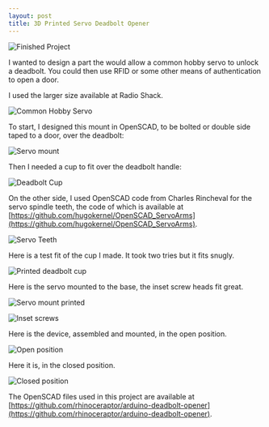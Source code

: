 ```yaml
---
layout: post
title: 3D Printed Servo Deadbolt Opener
---
```


![Finished Project](https://farm8.staticflickr.com/7419/16220687689_758c59722b_z_d.jpg)


I wanted to design a part the would allow a common hobby servo to unlock a deadbolt. You could then use RFID or some other means of authentication to open a door.


I used the larger size available at Radio Shack.


![Common Hobby Servo](https://farm9.staticflickr.com/8593/15784047683_03cc051e13_z_d.jpg)


To start, I designed this mount in OpenSCAD, to be bolted or double side taped to a door, over the deadbolt:


![Servo mount](https://farm8.staticflickr.com/7334/16221026167_8ef630b0b6_z_d.jpg)


Then I needed a cup to fit over the deadbolt handle:


![Deadbolt Cup](https://farm9.staticflickr.com/8663/16380957196_cdd2093e7d_z_d.jpg)


On the other side, I used OpenSCAD code from Charles Rincheval for the servo spindle teeth, the code of which is available at [https://github.com/hugokernel/OpenSCAD_ServoArms](https://github.com/hugokernel/OpenSCAD_ServoArms).


![Servo Teeth](https://farm8.staticflickr.com/7284/16406012172_bdbc72a7a8_z_d.jpg)


Here is a test fit of the cup I made. It took two tries but it fits snugly.


![Printed deadbolt cup](https://farm8.staticflickr.com/7297/16219276838_5d179f1b31_z_d.jpg)


Here is the servo mounted to the base, the inset screw heads fit great. 


![Servo mount printed](https://farm8.staticflickr.com/7300/16220689909_16ea6b4149_z_d.jpg)


![Inset screws](https://farm8.staticflickr.com/7420/15784047953_9af0521620_z_d.jpg)


Here is the device, assembled and mounted, in the open position.


![Open position](https://farm8.staticflickr.com/7419/16220687689_758c59722b_z_d.jpg)


Here it is, in the closed position.


![Closed position](https://farm8.staticflickr.com/7297/16220687979_86d3ecf63a_z_d.jpg)


The OpenSCAD files used in this project are available at [https://github.com/rhinoceraptor/arduino-deadbolt-opener](https://github.com/rhinoceraptor/arduino-deadbolt-opener).

